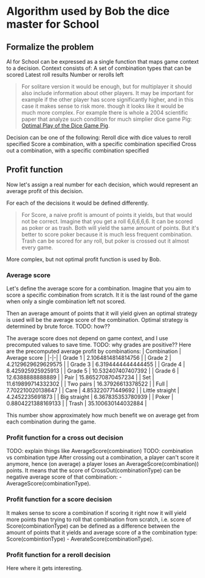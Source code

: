 # Algorithm used by Bob the dice master for School

## Formalize the problem

AI for School can be expressed as a single function that maps game context to a decision. Context consists of:
A set of combination types that can be scored
Latest roll results
Number or rerolls left

> For solitare version it would be enough, but for multiplayer it should also include information about other players. It may be important for example if the other player has score significantly higher, and in this case it makes sense to risk more. though it looks like it would be much more complex. For example there is whole a 2004 scientific paper that analyze such condition for much simplier dice game Pig: [Optimal Play of the Dice Game Pig](https://cupola.gettysburg.edu/csfac/4/).

Decision can be one of the following:
Reroll dice with dice values to reroll specified
Score a combination, with a specific combination specified
Cross out a combination, with a specific combination specified

## Profit function

Now let's assign a real number for each decision, which would represent an average profit of this decision.

For each of the decisions it would be defined differently.
> For Score, a naive profit is amount of points it yields, but that would not be correct.
> Imagine that you get a roll 6,6,6,6,6. It can be scored as poker or as trash. Both will yield the same amount of points. But it's better to score poker because it is much less frequent combination. Trash can be scored for any roll, but poker is crossed out it almost every game.

More complex, but not optimal profit function is used by Bob.

### Average score

Let's define the average score for a combination. Imagine that you aim to score a specific combination from scratch. It it is the last round of the game when only a single combination left not scored.

Then an average amount of points that it will yield given an optimal strategy is used will be the average score of the combination. Optimal strategy is determined by brute force. TODO: how??

The average score does not depend on game context, and I use precomputed values to save time.
TODO: why grades are positive??
Here are the precomputed average profit by combinations:
| Combination | Average score |
|-|-|
| Grade 1 | 2.1064814814814756 |
| Grade 2 | 4.2129629629629575 |
| Grade 3 | 6.3194444444444455 |
| Grade 4 | 8.425925925925913 |
| Grade 5 | 10.532407407407392 |
| Grade 6 | 12.6388888888889 |
| Pair | 15.865270870457234 |
| Set | 11.619899714332302 |
| Two pairs | 16.37926613378522 |
| Full | 7.702210020138647 |
| Care | 4.853220771449692 |
| Little straight | 4.2452235691873 |
| Big straight | 6.367835353780939 |
| Poker | 0.8804221388169133 |
| Trash | 35.100630144032884 |

This number show approximately how much benefit we on average get from each combination during the game.

### Profit function for a cross out decision

TODO: explain things like AverageScore(combination)
TODO: combination vs combination type
After crossing out a combination, a player can't score it anymore, hence (on average) a player loses an AverageScore(combination)) points. It means that the score of CrossOut(combinationType) can be negative average score of that combination: -AverageScore(combinationType).

### Profit function for a score decision

It makes sense to score a combination if scoring it right now it will yield more points than trying to roll that combination from scratch, i.e. score of Score(combinationType) can be defined as a difference between the amount of points that it yields and average score of a the combination type: Score(combintionType) - AverateScore(combinationType).

### Profit function for a reroll decision

Here where it gets interesting.
